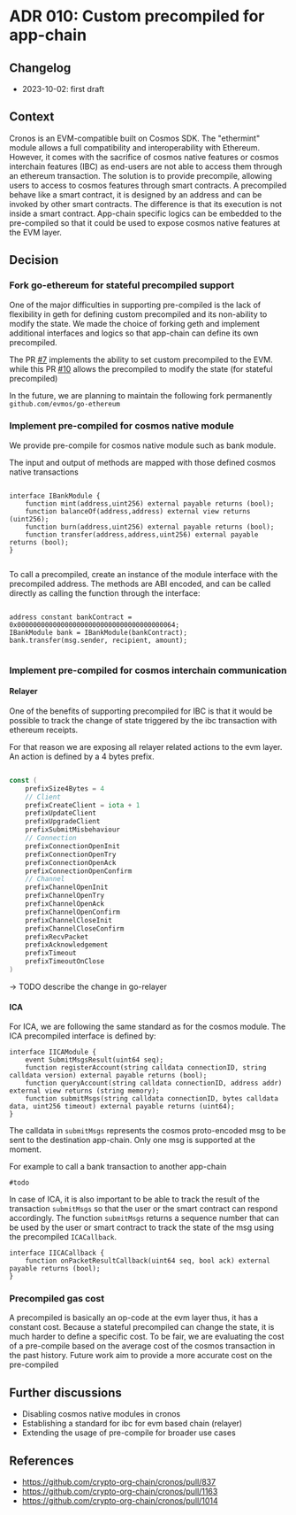# ADR 010: Custom precompiled for app-chain 

## Changelog
* 2023-10-02: first draft

## Context

Cronos is an EVM-compatible built on Cosmos SDK. The "ethermint" module allows a full compatibility and interoperability with Ethereum. However, it comes with the sacrifice of cosmos native features or cosmos interchain features (IBC)
as end-users are not able to access them through an ethereum transaction. The solution is to provide precompile, allowing users to access to cosmos features through smart contracts. 
A precompiled behave like a smart contract, it is designed by an address and can be invoked by other smart contracts. The difference is that its execution is not inside a smart contract.
App-chain specific logics can be embedded to the pre-compiled so that it could be used to expose cosmos native features at the EVM layer. 


## Decision

### Fork go-ethereum for stateful precompiled support

One of the major difficulties in supporting pre-compiled is the lack of flexibility in geth for defining custom precompiled and its non-ability to modify the state.
We made the choice of forking geth and implement additional interfaces and logics so that app-chain can define its own precompiled.

The PR [#7](https://github.com/evmos/go-ethereum/pull/7) implements the ability to set custom precompiled to the EVM.
while this PR [#10](https://github.com/evmos/go-ethereum/pull/10) allows the precompiled to modify the state (for stateful precompiled)

In the future, we are planning to maintain the following fork permanently
`github.com/evmos/go-ethereum` 

### Implement pre-compiled for cosmos native module

We provide pre-compile for cosmos native module such as bank module.

The input and output of methods are mapped with those defined cosmos native transactions

```solidity

interface IBankModule {
    function mint(address,uint256) external payable returns (bool);
    function balanceOf(address,address) external view returns (uint256);
    function burn(address,uint256) external payable returns (bool);
    function transfer(address,address,uint256) external payable returns (bool);
}


```

To call a precompiled, create an instance of the module interface with the precompiled address. 
The methods are ABI encoded, and can be called directly as calling the function through the interface:


```solidity

address constant bankContract = 0x0000000000000000000000000000000000000064;
IBankModule bank = IBankModule(bankContract);
bank.transfer(msg.sender, recipient, amount);
 
```


### Implement pre-compiled for cosmos interchain communication

#### Relayer
One of the benefits of supporting precompiled for IBC is that it would be possible to track the change of state triggered by the ibc transaction with ethereum receipts.

For that reason we are exposing all relayer related actions to the evm layer. An action is defined by a 4 bytes prefix. 

```go

const (
    prefixSize4Bytes = 4
    // Client
    prefixCreateClient = iota + 1
    prefixUpdateClient
    prefixUpgradeClient
    prefixSubmitMisbehaviour
    // Connection
    prefixConnectionOpenInit
    prefixConnectionOpenTry
    prefixConnectionOpenAck
    prefixConnectionOpenConfirm
    // Channel
    prefixChannelOpenInit
    prefixChannelOpenTry
    prefixChannelOpenAck
    prefixChannelOpenConfirm
    prefixChannelCloseInit
    prefixChannelCloseConfirm
    prefixRecvPacket
    prefixAcknowledgement
    prefixTimeout
    prefixTimeoutOnClose
)

```

-> TODO describe the change in go-relayer

#### ICA
For ICA, we are following the same standard as for the cosmos module.
The ICA precompiled interface is defined by:

```solidity
interface IICAModule {
    event SubmitMsgsResult(uint64 seq);
    function registerAccount(string calldata connectionID, string calldata version) external payable returns (bool);
    function queryAccount(string calldata connectionID, address addr) external view returns (string memory);
    function submitMsgs(string calldata connectionID, bytes calldata data, uint256 timeout) external payable returns (uint64);
}
```

The calldata in `submitMsgs` represents the cosmos proto-encoded msg to be sent to the destination app-chain. Only one msg is supported at the moment.

For example to call a bank transaction to another app-chain

```solidity
#todo
```


In case of ICA, it is also important to be able to track the result of the transaction `submitMsgs` so that the user or the smart contract can respond accordingly.
The function `submitMsgs` returns a sequence number that can be used by the user or smart contract to track the state of the msg using the precompiled `ICACallback`.


```solidity
interface IICACallback {
    function onPacketResultCallback(uint64 seq, bool ack) external payable returns (bool);
}

```


### Precompiled gas cost

A precompiled is basically an op-code at the evm layer thus, it has a constant cost. Because a stateful precompiled can change the state, it is much harder to define a specific cost.
To be fair, we are evaluating the cost of a pre-compile based on the average cost of the cosmos transaction in the past history. 
Future work aim to provide a more accurate cost on the pre-compiled

## Further discussions 

- Disabling cosmos native modules in cronos
- Establishing a standard for ibc for evm based chain (relayer)
- Extending the usage of pre-compile for broader use cases

## References

* https://github.com/crypto-org-chain/cronos/pull/837
* https://github.com/crypto-org-chain/cronos/pull/1163
* https://github.com/crypto-org-chain/cronos/pull/1014